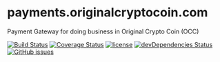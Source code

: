 # payments.originalcryptocoin.com
Payment Gateway for doing business in Original Crypto Coin (OCC)

[![Build Status](https://travis-ci.org/OriginalCrypto/payments.svg?branch=master)](https://travis-ci.org/OriginalCrypto/payments)
[![Coverage Status](https://coveralls.io/repos/github/OriginalCrypto/payments/badge.svg?branch=master)](https://coveralls.io/github/OriginalCrypto/payments?branch=master)
[![license](https://img.shields.io/github/license/mashape/apistatus.svg?style=flat-square)](https://opensource.org/licenses/MIT)
[![devDependencies Status](https://david-dm.org/OriginalCrypto/payments/dev-status.svg)](https://david-dm.org/OriginalCrypto/payments?type=dev)
[![GitHub issues](https://img.shields.io/github/issues/OriginalCrypto/payments.svg)](https://github.com/OriginalCrypto/payments/issues)


